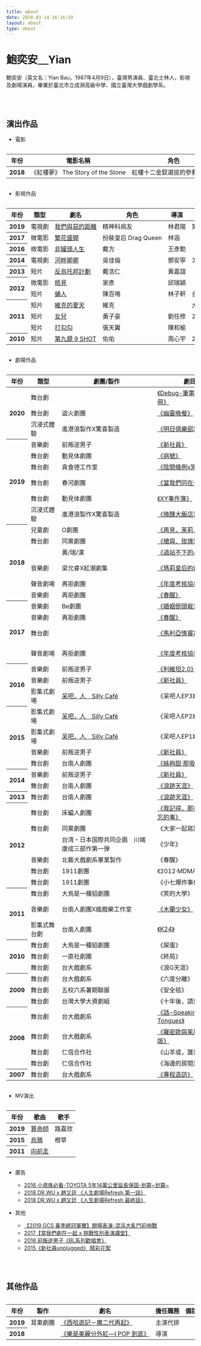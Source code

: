 ```yaml
---
title: about
date: 2020-03-14 16:16:59
layout: about
type: about
---
```

# 鮑奕安＿Yian

鮑奕安（英文名：Yian Bau，1987年4月9日），臺灣男演員、臺北士林人，影視及劇場演員，畢業於臺北市立成淵高級中學、國立臺灣大學戲劇學系。

<br/>
<br/>
<style>
.rsp-table { max-width: 100%; width: 100%; overflow-y: auto;}
.rsp-table table { width: 1256px !important;}
@media screen and (min-width: 150px) and (max-width: 768px) {.rsp-table table th, .rsp-table table td {white-space: nowrap;}}
</style>

## 演出作品

- 電影
<div class="rsp-table">
<table class="table table-borderless table-dark">
  <thead>
    <tr>
      <th scope="col" style="text-align: center;vertical-align: middle;">年份</th>
      <th scope="col">電影名稱</th>
      <th scope="col">角色</th>
      <th scope="col">導演</th>
    </tr>
  </thead>
  <tbody>
    <tr>
      <th style="text-align: center;vertical-align: middle;">2018</th>
      <td>《紅樓夢》 The Story of the Stone</td>
      <td>紅樓十二金釵選拔的參賽者之一</td>
      <td>吳星翔</td>
    </tr> 
  </tbody>
</table>
</div>


- 影視作品
<div class="rsp-table">
<table class="table table-borderless table-dark">
  <thead>
    <tr>
      <th scope="col" style="text-align: center;vertical-align: middle;">年份</th>
      <th scope="col">類型</th>
      <th scope="col">劇名</th>
      <th scope="col">角色</th>
      <th scope="col">導演</th>
      <th scope="col">備註</th>
    </tr>
  </thead>
  <tbody>
    <tr>
      <th style="text-align: center;vertical-align: middle;">2019</th>
      <td>電視劇</td>
      <td><a href="https://www.pts.org.tw/theworld_betweenus/index.html" target="_blank">我們與惡的距離</a></td>
      <td>精神科病友</td>
      <td>林君陽</td>
      <td>第10集</td>
    </tr> 
    <tr>
      <th style="text-align: center;vertical-align: middle;">2017</th>
      <td>微電影</td>
      <td><a href="/2020/04/03/blossom-2017/">繁花盛開</a></td>
      <td>扮裝皇后 Drag Queen</td>
      <td>林涵</td>
      <td> </td>
    </tr> 
    <tr>
      <th style="text-align: center;vertical-align: middle;">2016</th>
      <td>微電影</td>
      <td><a href="https://www.viddsee.com/video/not-an-unchangeable-life-of-fun/guydp?locale=zh" target="_blank">非罐頭人生</a></td>
      <td>戴方</td>
      <td>王彥勳</td>
      <td> </td>
    </tr> 
     <tr>
      <th style="text-align: center;vertical-align: middle;">2014</th>
      <td>電視劇</td>
      <td><a href="/2020/03/30/love-by-the-river/">河畔卿卿</a></td>
      <td>吳佳倫</td>
      <td>鄧安寧</td>
      <td>35~40集</td>
    </tr> 
     <tr>
      <th style="text-align: center;vertical-align: middle;">2013</th>
      <td>短片</td>
      <td><a href="https://www.youtube.com/watch?v=n1RjzhREBsc" target="_blank">反烏托邦計劃</a></td>
      <td>戴浩仁</td>
      <td>黃嘉誼</td>
      <td> </td>
    </tr> 
     <tr>
      <th scope="row" rowspan="2" style="text-align: center;vertical-align: middle;">2012</th>
      <td>微電影</td>
      <td><a href="https://www.youtube.com/watch?v=bbF6vF-8DoU" target="_blank">晤見</a></td>
      <td>家彥</td>
      <td>邱瑞穎</td>
      <td> </td>
    </tr> 
    <tr>
      <td>短片</td>
      <td><a href="/2020/03/28/pupae-2012/">蛹人</a></td>
      <td>陳百鳴</td>
      <td>林子軒</td>
      <td>台藝大電影系第97級畢業展</td>
    </tr> 
     <tr>
      <th scope="row" rowspan="3" style="text-align: center;vertical-align: middle;">2011</th>
      <td>短片</td>
      <td><a href="https://www.facebook.com/pg/Sohardfilmfestival/photos/?tab=album&album_id=220103908010591" target="_blank">維克的夏天</a></td>
      <td>維克</td>
      <td> </td>
      <td>大不易影展，由易智言老師指導</td>
    </tr> 
    <tr>
      <td>短片</td>
      <td><a href="/2020/03/22/daughter-2011/">女兒</a></td>
      <td>黃子豪</td>
      <td>劉任修</td>
      <td>2011年輔仁大學 影像傳播學系第十三屆畢業製作</td>
    </tr> 
     <tr>
      <td>短片</td>
      <td><a href="https://www.youtube.com/watch?v=B0dJtGIVpjM" target="_blank">打勾勾</a></td>
      <td>張天翼</td>
      <td>陳和榆</td>
      <td> </td>
    </tr> 
    <tr>
      <th style="text-align: center;vertical-align: middle;">2010</th>
      <td>短片</td>
      <td><a href="https://www.youtube.com/watch?v=GD6Bl2fJqAY" target="_blank">第九鏡 9 SHOT</a></td>
      <td>佑佑</td>
      <td>周心宇</td>
      <td>2011女性影展《身體女人 展演性別》</td>
    </tr> 
  </tbody>
</table>
</div>

- 劇場作品
<div class="rsp-table">
<table class="table table-borderless table-dark">
  <thead>
    <tr>
      <th scope="col" style="text-align: center;vertical-align: middle;">年份</th>
      <th scope="col">類型</th>
      <th scope="col">劇團/製作</th>
      <th scope="col">劇目</th>
      <th scope="col">角色</th>
      <th scope="col">導演</th>
      <th scope="col">備註</th>
    </tr>
  </thead>
  <tbody>
   <tr>
      <th scope="row" rowspan="3" style="text-align: center;vertical-align: middle;">2020</th>
      <td>舞台劇</td>
      <td> </td>
      <td><a href="https://www.facebook.com/Debugthestage/" target="_blank">《Debug-筆電的使用手冊》</a></td>
      <td>丹木源</td>
      <td> </td>
      <td>因新冠肺炎延期😭</td>
    </tr> 
    <tr>
      <td>舞台劇</td>
      <td>盜火劇團</td>
      <td><a href="/2020/04/05/the-last-dinner/">《幽靈晚餐》</a></td>
      <td>林文傑</td>
      <td>何應權</td>
      <td>因新冠肺炎延期😭</td>
    </tr> 
    <tr>
      <td>沉浸式體驗</td>
      <td>進港浪製作X驚喜製造</td>
      <td><a href="/2020/04/05/club-tomorrow/">《明日俱樂部》</a></td>
      <td>艾德</td>
      <td>洪唯堯</td>
      <td> </td>
    </tr> 
    <tr>
      <th scope="row" rowspan="6" style="text-align: center;vertical-align: middle;">2019</th>
      <td>音樂劇</td>
      <td>前叛逆男子</td>
      <td><a href="/2020/04/05/the-new-member/">《新社員》</a></td>
      <td>安啟凡</td>
      <td>黃緣文</td>
      <td>BL系列Ⅰ 2019四度加演</td>
    </tr> 
    <tr>
      <td>舞台劇</td>
      <td>動見体劇團</td>
      <td><a href="http://www.wuzhenfestival.com/index.php?m=Xijujie&a=teyaojumudetail&cid=57&aid=815" target="_blank">《病號》</a></td>
      <td>弟弟</td>
      <td>符宏征</td>
      <td>2019烏鎮戲劇節特邀劇目</td>
    </tr> 
    <tr>
      <td>舞台劇</td>
      <td>貪食德工作室</td>
      <td><a href="https://www.hadesapocalypse.com/" target="_blank">《陰間條例x冥戰錄》</a></td>
      <td>包順安/漫畫家</td>
      <td>蘇洋徵</td>
      <td> </td>
    </tr> 
    <tr>
      <td>舞台劇</td>
      <td>春河劇團</td>
      <td><a href="https://www.artsticket.com.tw/CKSCC2005/Product/Product00/ProductsDetailsPage.aspx?ProductID=rotyiUrPteT3NC3EF8DwXQ&cksccadtype=A" target="_blank">《當我們同在一起》</a></td>
      <td>心靈大師/教官/超商店員/吉他手</td>
      <td>韋以丞</td>
      <td> </td>
    </tr> 
    <tr>
      <td>舞台劇</td>
      <td>動見体劇團</td>
      <td><a href="https://www.facebook.com/movetheatrefans/posts/10158378816936110?__xts__[0]=68.ARAfsVCMD04hSEU8iFtQ6VfGgH3RTgO2fSGQrHV11LG8-QIXwy7p9zLGENMyNzVPwcTk3ST8jsUC_MMww7HrWKWRX3WbPcJ7H1iG4ISk-Y0DVxbr_u_inNe7MlQeo_7bEV_sFHFQ87jdytFGnfFXt0UlIr-yHYfapLGptG_AWA-J3yJf4pTQWu1_76vK1ZE9xsx5xjSAQ_dDM9UP_TdWUnpGTvKpoznBjwcP0heADc15Jm5Ka47gIho-Y7nejI8DWVuV9hEqZ-m2accy_o5HLAhrcqsac5D3HltGDOolquvXb4LJMxpgf7BYs-NC4trSMDpjCMyUTrbG5WLiqbD2&__tn__=-R" target="_blank">《XY事件簿》</a></td>
      <td>吳念</td>
      <td>王靖惇</td>
      <td> </td>
    </tr> 
    <tr>
      <td>沉浸式體驗</td>
      <td>進港浪製作X驚喜製造</td>
      <td><a href="/2020/04/05/the-great-tipsy/">《微醺大飯店》</a></td>
      <td>Lobby Boy/王子</td>
      <td>洪唯堯</td>
      <td> </td>
    </tr> 
    <tr>
      <th scope="row" rowspan="6" style="text-align: center;vertical-align: middle;">2018</th>
      <td>兒童劇</td>
      <td>O劇團</td>
      <td><a href="https://www.facebook.com/yianbauofficial/posts/1966114943436341?__xts__[0]=68.ARDOlQigvoJ8ghdsX5nvqAxv4Jj4j5EWZ1MKls7sG1gOlnIbTzF56P3o8uk6DwigVOkfq9dAsBN3AU7UCzm-OR3V02_sQPpsLMrwOQFZeghsdrewmF_kvHXYVHKgxI3OEyR1nPVxf6cazXyHj0-AeWs1uUXa22NiEbI46nJ3_Zb7SNWVhXRnwcX-n1aDjb4Dq8AmKASgQlOvN9ATcaB8PG-7mGNCnpyzorc98AWpNQSWLEm-8KjL5LVWlzfIHAtH_iA_UICPXwtWl6U-rntZDyZGZQJ63o_s9j0E05-B3EGTTzptFJ-r4_79skhoItmwwcGvDjWI4_j9T16N3shGaMJpeJ6K&__tn__=-R" target="_blank">《再見，茉莉，花》</a></td>
      <td>小丑</td>
      <td>陳威宇</td>
      <td> </td>
    </tr> 
    <tr>
      <td>舞台劇</td>
      <td>同黨劇團</td>
      <td><a href="/2020/04/04/gun-rose/">《槍與．玫瑰》</a></td>
      <td>李文生</td>
      <td>蘇洋徵</td>
      <td> </td>
    </tr> 
    <tr>
      <td> </td>
      <td>黃/瑞/漢</td>
      <td><a href="https://www.facebook.com/events/281848915873346/" target="_blank">《過站不下的心理時間》</a></td>
      <td>領航員</td>
      <td>黃/瑞/漢</td>
      <td>黃郁晴、周瑞祥、李國漢暨集體創作</td>
    </tr> 
    <tr>
      <td>音樂劇</td>
      <td>梁允睿X紅潮劇集</td>
      <td><a href="/2020/04/04/the-dress-2018/">《瑪莉皇后的禮服》</a></td>
      <td>正太（裁縫師）</td>
      <td>梁允睿/王靖惇</td>
      <td> </td>
    </tr> 
    <tr>
      <td>聲音劇場</td>
      <td>再拒劇團</td>
      <td><a href="https://www.youtube.com/watch?v=IkmHAi94aMs" target="_blank">《年度考核協奏》</a></td>
      <td>樂手表演者</td>
      <td>黃思農</td>
      <td>2018白晝之夜回歸重現</td>
    </tr> 
    <tr>
      <td>音樂劇</td>
      <td>再拒劇團</td>
      <td><a href="/2020/04/05/fruhlings-erwachen/">《春醒》</a></td>
      <td>莫里斯</td>
      <td>黃緣文</td>
      <td> </td>
    </tr> 
    <tr>
      <th scope="row" rowspan="4" style="text-align: center;vertical-align: middle;">2017</th>
      <td>音樂劇</td>
      <td>Be劇團</td>
      <td><a href="https://mailchi.mp/qq/be9" target="_blank">《婚姻倒頭栽》</a></td>
      <td>程文青</td>
      <td>吳亮澄</td>
      <td>房間小戲9</td>
    </tr> 
    <tr>
      <td>音樂劇</td>
      <td>再拒劇團</td>
      <td><a href="/2020/04/05/fruhlings-erwachen/">《春醒》</a></td>
      <td>莫里斯</td>
      <td>黃緣文</td>
      <td> </td>
    </tr> 
    <tr>
      <td>舞台劇</td>
      <td> </td>
      <td><a href="https://www.artsticket.com.tw/CKSCC2005/Product/Product00/ProductsDetailsPage.aspx?ProductID=hsobWfDDQ3RwSCZ4xN12o" target="_blank">《馬利亞情竇初開》</a></td>
      <td>男同志</td>
      <td>杜思慧/許芃</td>
      <td>由傅裕惠、杜思慧、許芃、王廣耘共同創作</td>
    </tr> 
    <tr>
      <td>聲音劇場</td>
      <td>再拒劇團</td>
      <td><a href="https://www.youtube.com/watch?v=IkmHAi94aMs" target="_blank">《年度考核協奏》</a></td>
      <td>樂手表演者</td>
      <td>黃思農</td>
      <td>首演於2017年北美館展覽「社交場」開幕，後受邀至橫濱藝術集會（TPAM）</td>
    </tr> 
    <tr>
      <th scope="row" rowspan="3" style="text-align: center;vertical-align: middle;">2016</th>
      <td>音樂劇</td>
      <td>前叛逆男子</td>
      <td><a href="/2020/04/05/leviathan20/">《利維坦2.0》</a></td>
      <td>渡渡鳥</td>
      <td>黃緣文</td>
      <td>BL系列Ⅱ</td>
    </tr> 
    <tr>
      <td>音樂劇</td>
      <td>前叛逆男子</td>
      <td><a href="/2020/04/05/the-new-member/">《新社員》</a></td>
      <td>安啟凡</td>
      <td>黃緣文</td>
      <td>BL系列Ⅰ 2016衛武營藝術祭-戲劇旗艦</td>
    </tr> 
    <tr>
      <td>影集式劇場</td>
      <td><a href="https://www.facebook.com/taipeiersillycafe/" target="_blank">呆吧，人＿Silly Café</a></td>
      <td>《呆吧人EP3》</td>
      <td>阿寬</td>
      <td>戴秉彬</td>
      <td> </td>
    </tr> 
    <tr>
      <th scope="row" rowspan="4" style="text-align: center;vertical-align: middle;">2015</th>
      <td>影集式劇場</td>
      <td><a href="https://www.facebook.com/taipeiersillycafe/" target="_blank">呆吧，人＿Silly Café</a></td>
      <td>《呆吧人EP2》</td>
      <td>阿寬</td>
      <td>簡莉穎</td>
      <td> </td>
    </tr> 
    <tr>
      <td>影集式劇場</td>
      <td><a href="https://www.facebook.com/taipeiersillycafe/" target="_blank">呆吧，人＿Silly Café</a></td>
      <td>《呆吧人EP1》</td>
      <td>阿寬</td>
      <td> </td>
      <td> </td>
    </tr> 
    <tr>
      <td>音樂劇</td>
      <td>前叛逆男子</td>
      <td><a href="/2020/04/05/the-new-member/">《新社員》</a></td>
      <td>安啟凡</td>
      <td>黃緣文</td>
      <td>BL系列Ⅰ 2015青春加演</td>
    </tr> 
    <tr>
      <td>舞台劇</td>
      <td>台南人劇團</td>
      <td><a href="/2020/04/03/belle-repreive-2015">《姊夠甜‧那吸》</a></td>
      <td>白蘭琪</td>
      <td>許芃</td>
      <td> </td>
    </tr> 
    <tr>
      <th scope="row" rowspan="2" style="text-align: center;vertical-align: middle;">2014</th>
      <td>音樂劇</td>
      <td>前叛逆男子</td>
      <td><a href="/2020/04/05/the-new-member/">《新社員》</a></td>
      <td>安啟凡</td>
      <td>黃緣文</td>
      <td>BL系列Ⅰ 2014首演</td>
    </tr> 
    <tr>
      <td>舞台劇</td>
      <td>台南人劇團</td>
      <td><a href="http://tainanerensemble.org/portal/index.php?option=com_content&view=article&id=233:2013-08-31-01-48-51&catid=34:2009-10-14-02-46-56&Itemid=93" target="_blank">《浪跡天涯》</a></td>
      <td>Rudy</td>
      <td>鍾翰</td>
      <td>2014春天戲水</td>
    </tr> 
    <tr>
      <th style="text-align: center;vertical-align: middle;">2013</th>
      <td>舞台劇</td>
      <td>台南人劇團</td>
      <td><a href="http://tainanerensemble.org/portal/index.php?option=com_content&view=article&id=233:2013-08-31-01-48-51&catid=34:2009-10-14-02-46-56&Itemid=93" target="_blank">《浪跡天涯》</a></td>
      <td>Rudy</td>
      <td>鍾翰</td>
      <td> </td>
     </tr>
     <tr>
      <th scope="row" rowspan="6" style="text-align: center;vertical-align: middle;">2012</th>
      <td>舞台劇</td>
      <td>床編人劇團</td>
      <td><a href="https://www.youtube.com/watch?time_continue=11&v=tZgC9fpT8nA&feature=emb_logo" target="_blank">《我記得，那些世界遺忘的事》</a></td>
      <td> </td>
      <td>王又禾</td>
      <td> </td>
    </tr> 
    <tr>
      <td>舞台劇</td>
      <td>同黨劇團</td>
      <td>《大家一起寫訃文》</td>
      <td> </td>
      <td>謝東寧</td>
      <td> </td>
    </tr> 
    <tr>
      <td> </td>
      <td>台湾・日本国際共同企画　川端康成三部作第一弾</td>
      <td>《少年》</td>
      <td></td>
      <td></td>
      <td> </td>
    </tr> 
    <tr>
      <td>音樂劇</td>
      <td>北藝大戲劇系畢業製作</td>
      <td>《春醒》</td>
      <td>莫里斯</td>
      <td>黃緣文</td>
      <td>國立臺北藝術大學戲劇學院 2012春季公演</td>
    </tr> 
    <tr>
      <td>舞台劇</td>
      <td>1911劇團</td>
      <td>《2012‧MDMA‧莎樂美》</td>
      <td> </td>
      <td>朱育宏</td>
      <td> </td>
    </tr> 
    <tr>
      <td>舞台劇</td>
      <td>1911劇團</td>
      <td>《小七爆炸事件一》</td>
      <td> </td>
      <td>陳大任</td>
      <td> </td>
    </tr>  
    <tr>
      <th scope="row" rowspan="3" style="text-align: center;vertical-align: middle;">2011</th>
      <td>舞台劇</td>
      <td>大鳥是一種貂劇團</td>
      <td>《笑的大學》</td>
      <td>向板君</td>
      <td> </td>
      <td> </td>
    </tr> 
    <tr>
      <td>音樂劇</td>
      <td>台南人劇團X瘋戲樂工作室</td>
      <td><a href="/2020/04/03/mulan-2011/">《木蘭少女》</a></td>
      <td>蔡曉齊</td>
      <td>呂柏伸/蔡柏璋</td>
      <td> </td>
    </tr> 
    <tr>
      <td>影集式舞台劇</td>
      <td>台南人劇團</td>
      <td><a href="http://tainanerensemble.org/portal/index.php?option=com_content&view=article&id=196&Itemid=99" target="_blank">《K24》</a></td>
      <td>Paris/Sara</td>
      <td>呂柏伸/蔡柏璋</td>
      <td>2011年第一季全六集建國百年版</td>
    </tr> 
    <tr>
      <th scope="row" rowspan="3" style="text-align: center;vertical-align: middle;">2010</th>
      <td>舞台劇</td>
      <td>大鳥是一種貂劇團</td>
      <td>《屎蛋》</td>
      <td>耗子（彭皓然）</td>
      <td>林大貂</td>
      <td>第十一屆青年才俊‧大學生競演戲劇節最佳男演員獎</td>
    </tr> 
    <tr>
      <td>舞台劇</td>
      <td>一直社劇團</td>
      <td>《終局》</td>
      <td>克 羅夫</td>
      <td> </td>
      <td> </td>
    </tr> 
    <tr>
      <td>舞台劇</td>
      <td>台大戲劇系</td>
      <td>《浪G天涯》</td>
      <td>Max</td>
      <td> </td>
      <td>2010台大戲劇系暑期劇展</td>
    </tr> 
    <tr>
      <th scope="row" rowspan="3" style="text-align: center;vertical-align: middle;">2009</th>
      <td>舞台劇</td>
      <td>台大戲劇系</td>
      <td>《六度分離》</td>
      <td> </td>
      <td>林孟寰</td>
      <td>臺大戲劇學系第八屆畢業製作</td>
    </tr> 
    <tr>
      <td>舞台劇</td>
      <td>五校六系暑期聯展</td>
      <td>《安全毯》</td>
      <td> </td>
      <td>張君涵</td>
      <td> </td>
    </tr> 
    <tr>
      <td>舞台劇</td>
      <td>台灣大學大資劇組</td>
      <td>《十年後，請愛我》</td>
      <td>國翔</td>
      <td>林孟寰</td>
      <td>第十屆青才才俊‧大學生競演戲劇節 參賽作品</td>
    </tr>  
    <tr>
      <th scope="row" rowspan="4" style="text-align: center;vertical-align: middle;">2008</th>
      <td>舞台劇</td>
      <td>台大戲劇系</td>
      <td><a href="https://www.youtube.com/watch?v=UHJoKOzdvqU" target="_blank">《話─Speaking in Tongues》</a></td>
      <td> </td>
      <td>陳和榆</td>
      <td>臺大戲劇學系第七屆畢業製作</td>
    </tr> 
    <tr>
      <td>舞台劇</td>
      <td>台大戲劇系</td>
      <td><a href="http://shakespeare.digital.ntu.edu.tw/shakespeare/view_record_other_file.php?Language=ch&Type=rf&rid=NTU2008ROM019" target="_blank">《羅密歐與茱麗葉－獸版》</a></td>
      <td>羅密歐</td>
      <td>王嘉明</td>
      <td>臺大戲劇系學期製作</td>
    </tr> 
    <tr>
      <td>舞台劇</td>
      <td>仁信合作社</td>
      <td>《山羊或，誰是蘇維亞》</td>
      <td> </td>
      <td>樊宗錡</td>
      <td> </td>
    </tr> 
    <tr>
      <td>舞台劇</td>
      <td>仁信合作社</td>
      <td>《海邊的房間》</td>
      <td> </td>
      <td>杜凱翔</td>
      <td> </td>
    </tr> 
    <tr>
      <th style="text-align: center;vertical-align: middle;">2007</th>
      <td>舞台劇</td>
      <td>台大戲劇系</td>
      <td><a href="/2020/03/22/the-visit-2007/">《專程造訪》</a></td>
      <td> </td>
      <td>傅裕惠</td>
      <td>臺大戲劇系學期製作</td>
    </tr>
  </tbody>
</table>
</div>

- MV演出
<div class="rsp-table">
<table class="table table-borderless table-dark">
  <thead>
    <tr>
      <th scope="col" style="text-align: center;vertical-align: middle;">年份</th>
      <th scope="col">歌曲</th>
      <th scope="col">歌手</th>
    </tr>
  </thead>
  <tbody>
    <tr>
      <th style="text-align: center;vertical-align: middle;">2019</th>
      <td><a href="https://www.youtube.com/watch?v=aMXLX_aTW3w" target="_blank">算命師</a></td>
      <td>路嘉欣</td>
    </tr> 
    <tr>
      <th style="text-align: center;vertical-align: middle;">2015</th>
      <td><a href="/2020/04/04/orangegrass-mv/">烏鴉</a></td>
      <td>橙草</td>
    </tr> 
    <tr>
      <th style="text-align: center;vertical-align: middle;">2011</th>
      <td><a href="/2020/03/22/formosa-carnival/">向前走</a></td>
      <td> </td>
    </tr> 
  </tbody>
</table>
</div>

- 廣告
  - [2016 小資族必看-TOYOTA 5年14萬公里延長保固-划算\~划算\~](/2020/03/22/toyota-2016/)
  - [2018 DR.WU x 趙又廷 《人生劇場Refresh 第一話》](/2020/03/22/doctor-wu-2018/)
  - [2018 DR.WU x 趙又廷 《人生劇場Refresh 最終話》](/2020/03/22/doctor-wu-2018/)

- 其他
  - [【2019 GCS 春季總冠軍賽】開場表演-混沌大亂鬥前哨戰](/2020/03/22/gcs-2019)
  - <a href="https://www.facebook.com/tiqff/videos/713728612165531/" target="_blank">2017【當我們劇在一起 x 挑戰性別表演講堂】</a>
  - <a href="https://www.youtube.com/playlist?list=PLrdOiDZSTLjhS2UuX4c5PzvV69FqK_giq" target="_blank">2016 前叛逆男子《BL系列歡唱會》</a>
  - <a href="https://www.youtube.com/watch?v=cDIH6x5hf00" target="_blank">2015《新社員unplugged》 精彩花絮</a>
  

<br/>
<br/>

## 其他作品
<div class="rsp-table">
<table class="table table-borderless table-dark">
  <thead>
    <tr>
      <th scope="col" style="text-align: center;vertical-align: middle;">年份</th>
      <th scope="col">製作</th>
      <th scope="col">劇名</th>
      <th scope="col">擔任職務</th>
      <th scope="col">備註</th>
    </tr>
  </thead>
  <tbody>
   <tr>
      <th style="text-align: center;vertical-align: middle;">2019</th>
      <td>耳東劇團</td>
      <td><a href="https://www.artsticket.com.tw/ckscc2005/product/product00/ProductsDetailsPage.aspx?ProductId=rotyiUrPteQTxx%2FkStyp9Q" target="_blank">《西哈遊記－魔二代再起》</a></td>
      <td>主演代排</td>
      <td> </td>
    </tr> 
    <tr>
      <th style="text-align: center;vertical-align: middle;">2018</th>
      <td> </td>
      <td><a href="https://issuu.com/794816/docs/ilovepdf_merged-ilovepdf-compressed" target="_blank">《樂是美麗分外紅—I POP 到底》</a></td>
      <td>導演</td>
      <td> </td>
    </tr> 
  </tbody>
</table>
</div>
